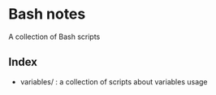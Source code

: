 # Bash notes
A collection of Bash scripts

## Index

 - variables/ : a collection of scripts about variables usage
